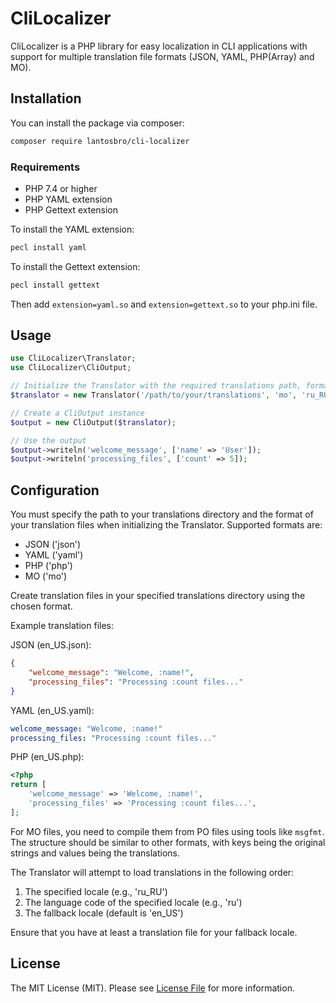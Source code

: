 # CliLocalizer

CliLocalizer is a PHP library for easy localization in CLI applications with support for multiple translation file formats (JSON, YAML, PHP(Array) and MO).

## Installation

You can install the package via composer:

```bash
composer require lantosbro/cli-localizer
```

### Requirements

- PHP 7.4 or higher
- PHP YAML extension
- PHP Gettext extension

To install the YAML extension:

```bash
pecl install yaml
```

To install the Gettext extension:

```bash
pecl install gettext
```

Then add `extension=yaml.so` and `extension=gettext.so` to your php.ini file.

## Usage

```php
use CliLocalizer\Translator;
use CliLocalizer\CliOutput;

// Initialize the Translator with the required translations path, format, and optional locale and fallback locale
$translator = new Translator('/path/to/your/translations', 'mo', 'ru_RU', 'en_US');

// Create a CliOutput instance
$output = new CliOutput($translator);

// Use the output
$output->writeln('welcome_message', ['name' => 'User']);
$output->writeln('processing_files', ['count' => 5]);
```

## Configuration

You must specify the path to your translations directory and the format of your translation files when initializing the Translator. Supported formats are:

- JSON ('json')
- YAML ('yaml')
- PHP ('php')
- MO ('mo')

Create translation files in your specified translations directory using the chosen format.

Example translation files:

JSON (en_US.json):
```json
{
    "welcome_message": "Welcome, :name!",
    "processing_files": "Processing :count files..."
}
```

YAML (en_US.yaml):
```yaml
welcome_message: "Welcome, :name!"
processing_files: "Processing :count files..."
```

PHP (en_US.php):
```php
<?php
return [
    'welcome_message' => 'Welcome, :name!',
    'processing_files' => 'Processing :count files...',
];
```

For MO files, you need to compile them from PO files using tools like `msgfmt`. The structure should be similar to other formats, with keys being the original strings and values being the translations.

The Translator will attempt to load translations in the following order:
1. The specified locale (e.g., 'ru_RU')
2. The language code of the specified locale (e.g., 'ru')
3. The fallback locale (default is 'en_US')

Ensure that you have at least a translation file for your fallback locale.

## License

The MIT License (MIT). Please see [License File](LICENSE) for more information.